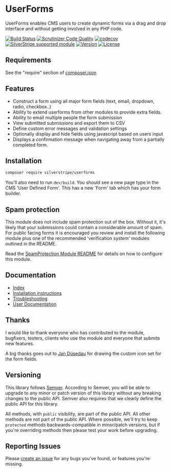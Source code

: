 # UserForms

UserForms enables CMS users to create dynamic forms via a drag and drop interface
and without getting involved in any PHP code.

[![Build Status](https://travis-ci.org/silverstripe/silverstripe-userforms.svg?branch=master)](https://travis-ci.org/silverstripe/silverstripe-userforms)
[![Scrutinizer Code Quality](https://scrutinizer-ci.com/g/silverstripe/silverstripe-userforms/badges/quality-score.png?b=master)](https://scrutinizer-ci.com/g/silverstripe/silverstripe-userforms/?branch=master)
[![codecov](https://codecov.io/gh/silverstripe/silverstripe-userforms/branch/master/graph/badge.svg)](https://codecov.io/gh/silverstripe/silverstripe-userforms)
[![SilverStripe supported module](https://img.shields.io/badge/silverstripe-supported-0071C4.svg)](https://www.silverstripe.org/software/addons/silverstripe-commercially-supported-module-list/)
[![Version](http://img.shields.io/packagist/v/silverstripe/userforms.svg?style=flat)](https://packagist.org/packages/silverstripe/silverstripe-userforms)
[![License](http://img.shields.io/packagist/l/silverstripe/userforms.svg?style=flat)](LICENSE.md)

## Requirements

See the "require" section of [composer.json](https://github.com/silverstripe/silverstripe-userforms/blob/master/composer.json)

## Features

*  Construct a form using all major form fields (text, email, dropdown, radio, checkbox..)
*  Ability to extend userforms from other modules to provide extra fields.
*  Ability to email multiple people the form submission
*  View submitted submissions and export them to CSV
*  Define custom error messages and validation settings
*  Optionally display and hide fields using javascript based on users input
*  Displays a confirmation message when navigating away from a partially completed form.

## Installation

```sh
composer require silverstripe/userforms
```

You'll also need to run `dev/build`. You should see a new page type in the CMS 'User Defined Form'. This has a new 'Form' tab which has your form builder.

## Spam protection

This module does not include spam protection out of the box. Without it, it's likely that your submissions could contain a considerable amount of spam. For public facing forms it is encouraged you review and install the following module plus one of the recommended 'verification system' modules outlined in the README.

Read the [SpamProtection Module README](https://github.com/silverstripe/silverstripe-spamprotection/) for details on how to configure this module.

## Documentation

 * [Index](docs/en/index.md)
 * [Installation instructions](docs/en/installation.md)
 * [Troubleshooting](docs/en/troubleshooting.md)
 * [User Documentation](docs/en/userguide/index.md)

## Thanks

I would like to thank everyone who has contributed to the module, bugfixers, testers, clients who use the module and everyone that submits new features.

A big thanks goes out to [Jan Düsedau](http://eformation.de) for drawing the custom icon set for the form fields.

## Versioning

This library follows [Semver](http://semver.org). According to Semver, you will be able to upgrade to any minor or patch version of this library without any breaking changes to the public API. Semver also requires that we clearly define the public API for this library.

All methods, with `public` visibility, are part of the public API. All other methods are not part of the public API. Where possible, we'll try to keep `protected` methods backwards-compatible in minor/patch versions, but if you're overriding methods then please test your work before upgrading.

## Reporting Issues

Please [create an issue](http://github.com/silverstripe/silverstripe-userforms/issues) for any bugs you've found, or features you're missing.
